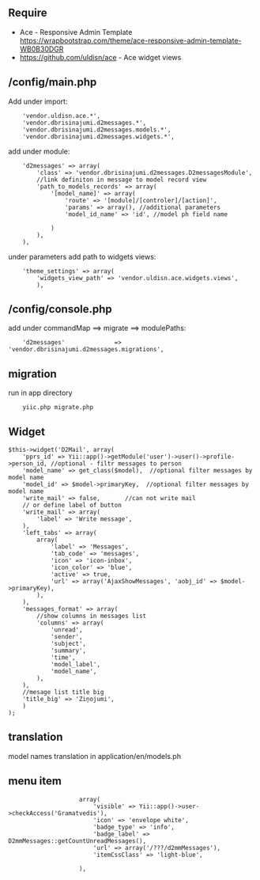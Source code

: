 Require
-------


* Ace - Responsive Admin Template https://wrapbootstrap.com/theme/ace-responsive-admin-template-WB0B30DGR
* https://github.com/uldisn/ace - Ace widget views



/config/main.php
----------------

Add under import:

        'vendor.uldisn.ace.*',
        'vendor.dbrisinajumi.d2messages.*',          
        'vendor.dbrisinajumi.d2messages.models.*',          
        'vendor.dbrisinajumi.d2messages.widgets.*',        

add under module: 

        'd2messages' => array( 
            'class' => 'vendor.dbrisinajumi.d2messages.D2messagesModule',
            //link definiton in message to model record view
            'path_to_models_records' => array(
                '[model_name]' => array(
                    'route' => '[module]/[controler]/[action]',
                    'params' => array(), //additional parameters
                    'model_id_name' => 'id', //model ph field name
                    
                )
            ),
        ),
        

under parameters add path to widgets views: 
    
        'theme_settings' => array(
            'widgets_view_path' => 'vendor.uldisn.ace.widgets.views',
            ),    

/config/console.php
----------------

add under commandMap ==> migrate ==> modulePaths: 

        'd2messages'              => 'vendor.dbrisinajumi.d2messages.migrations',  
        
migration
---------
run in app directory 

        yiic.php migrate.php
            
        
        
Widget
------

    $this->widget('D2Mail', array(
        'pprs_id' => Yii::app()->getModule('user')->user()->profile->person_id, //optional - filtr messages to person
        'model_name' => get_class($model),  //optional filter messages by model name
        'model_id' => $model->primaryKey,  //optional filter messages by model name        
        'write_mail' => false,       //can not write mail
        // or define label of button
        'write_mail' => array(
            'label' => 'Write message',
        ),        
        'left_tabs' => array(
            array(
                'label' => 'Messages',
                'tab_code' => 'messages',
                'icon' => 'icon-inbox',
                'icon_color' => 'blue',
                'active' => true,
                'url' => array('AjaxShowMessages', 'aobj_id' => $model->primaryKey),
            ),
        ),
        'messages_format' => array(
            //show columns in messages list
            'columns' => array(
                'unread',
                'sender',
                'subject',
                'summary',
                'time',
                'model_label',
                'model_name',
            ),
        ),
        //mesage list title big
        'title_big' => 'Ziņojumi',
        )
    );
    
translation
-----------
    
model names translation in application/en/models.ph 
    

menu item
---------

                        array(
                            'visible' => Yii::app()->user->checkAccess('Gramatvedis'),
                            'icon' => 'envelope white',
                            'badge_type' => 'info',
                            'badge_label' => D2mmMessages::getCountUnreadMessages(),
                            'url' => array('/???/d2mmMessages'),
                            'itemCssClass' => 'light-blue',

                        ),
